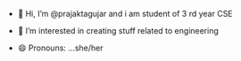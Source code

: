 - 👋 Hi, I’m @prajaktagujar and i am student of 3 rd year CSE
- 👀 I’m interested in creating  stuff related to engineering

- 😄 Pronouns: ...she/her
  

<!---
prajaktagujar/prajaktagujar is a ✨ special ✨ repository because its `README.md` (this file) appears on your GitHub profile.
You can click the Preview link to take a look at your changes.
--->
